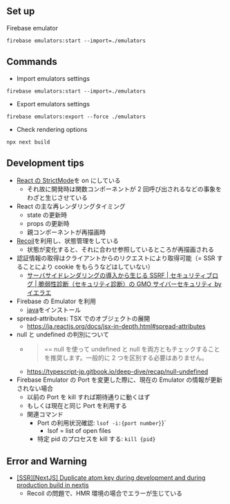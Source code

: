 ## Set up

Firebase emulator

`firebase emulators:start --import=./emulators`

## Commands

- Import emulators settings

`firebase emulators:start --import=./emulators`

- Export emulators settings

`firebase emulators:export --force ./emulators`

- Check rendering options

`npx next build`

## Development tips

- [React の StrictMode](https://nextjs-ja-translation-docs.vercel.app/docs/api-reference/next.config.js/react-strict-mode)を on にしている
  - それ故に開発時は関数コンポーネントが 2 回呼び出されるなどの事象をわざと生じさせている
- React の主な再レンダリングタイミング
  - state の更新時
  - props の更新時
  - 親コンポーネントが再描画時
- [Recoil](https://github.com/facebookexperimental/Recoil)を利用し、状態管理をしている
  - 状態が変化すると、それに合わせ参照しているところが再描画される
- 認証情報の取得はクライアントからのリクエストにより取得可能（= SSR することにより cookie をもらうなどはしていない）
  - [サーバサイドレンダリングの導入から生じる SSRF | セキュリティブログ | 脆弱性診断（セキュリティ診断）の GMO サイバーセキュリティ by イエラエ](https://gmo-cybersecurity.com/blog/ssr-ssrf/)
- Firebase の Emulator を利用
  - [java](https://www.azul.com/downloads/?os=macos&architecture=arm-64-bit&package=jdk)をインストール
- spread-attributes: TSX でのオブジェクトの展開
  - https://ja.reactjs.org/docs/jsx-in-depth.html#spread-attributes
- null と undefined の判別について
  - > == null を使って undefined と null を両方ともチェックすることを推奨します。一般的に 2 つを区別する必要はありません。
  - https://typescript-jp.gitbook.io/deep-dive/recap/null-undefined
- Firebase Emulator の Port を変更した際に、現在の Emulator の情報が更新されない場合
  - 以前の Port を kill すれば期待通りに動くはず
  - もしくは現在と同じ Port を利用する
  - 関連コマンド
    - Port の利用状況確認: `lsof -i:{port number}`}`
      - lsof = list of open files
    - 特定 pid のプロセスを kill する: `kill {pid}`

## Error and Warning

- [[SSR][NextJS] Duplicate atom key during development and during production build in nextjs](https://github.com/facebookexperimental/Recoil/issues/733)
  - Recoil の問題で、HMR 環境の場合でエラーが生じている
